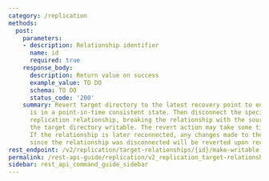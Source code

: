 ```yaml
---
category: /replication
methods:
  post:
    parameters:
    - description: Relationship identifier
      name: id
      required: true
    response_body:
      description: Return value on success
      example_value: TO DO
      schema: TO DO
      status_code: '200'
    summary: Revert target directory to the latest recovery point to ensure that it
      is in a point-in-time consistent state. Then disconnect the specified target
      replication relationship, breaking the relationship with the source and making
      the target directory writable. The revert action may take some time to complete.
      If the relationship is later reconnected, any changes made to the target directory
      since the relationship was disconnected will be reverted upon reconnecting.
rest_endpoint: /v2/replication/target-relationships/{id}/make-writable
permalink: /rest-api-guide/replication/v2_replication_target-relationships_id_make-writable.html
sidebar: rest_api_command_guide_sidebar
---
```

